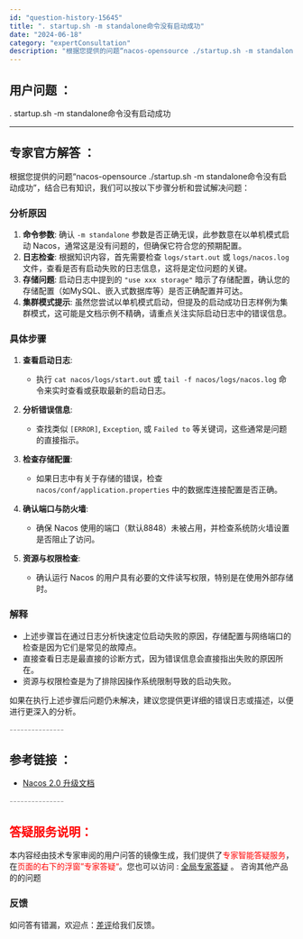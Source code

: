 ```yaml
---
id: "question-history-15645"
title: ". startup.sh -m standalone命令没有启动成功"
date: "2024-06-18"
category: "expertConsultation"
description: "根据您提供的问题“nacos-opensource ./startup.sh -m standalone命令没有启动成功”，结合已有知识，我们可以按以下步骤分析和尝试解决问题：### 分析原因1. **命令参数**: 确认 `-m standalone` 参数是否正确无误，此参数意在以单机模式启动 "
---
```


## 用户问题 ： 
 . startup.sh -m standalone命令没有启动成功  

---------------
## 专家官方解答 ：

根据您提供的问题“nacos-opensource ./startup.sh -m standalone命令没有启动成功”，结合已有知识，我们可以按以下步骤分析和尝试解决问题：

### 分析原因
1. **命令参数**: 确认 `-m standalone` 参数是否正确无误，此参数意在以单机模式启动 Nacos，通常这是没有问题的，但确保它符合您的预期配置。
2. **日志检查**: 根据知识内容，首先需要检查 `logs/start.out` 或 `logs/nacos.log` 文件，查看是否有启动失败的日志信息，这将是定位问题的关键。
3. **存储问题**: 启动日志中提到的 `"use xxx storage"` 暗示了存储配置，确认您的存储配置（如MySQL、嵌入式数据库等）是否正确配置并可达。
4. **集群模式提示**: 虽然您尝试以单机模式启动，但提及的启动成功日志样例为集群模式，这可能是文档示例不精确，请重点关注实际启动日志中的错误信息。

### 具体步骤
1. **查看启动日志**:
   - 执行 `cat nacos/logs/start.out` 或 `tail -f nacos/logs/nacos.log` 命令来实时查看或获取最新的启动日志。
   
2. **分析错误信息**:
   - 查找类似 `[ERROR]`, `Exception`, 或 `Failed to` 等关键词，这些通常是问题的直接指示。
   
3. **检查存储配置**:
   - 如果日志中有关于存储的错误，检查 `nacos/conf/application.properties` 中的数据库连接配置是否正确。
   
4. **确认端口与防火墙**:
   - 确保 Nacos 使用的端口（默认8848）未被占用，并检查系统防火墙设置是否阻止了访问。
   
5. **资源与权限检查**:
   - 确认运行 Nacos 的用户具有必要的文件读写权限，特别是在使用外部存储时。

### 解释
- 上述步骤旨在通过日志分析快速定位启动失败的原因，存储配置与网络端口的检查是因为它们是常见的故障点。
- 直接查看日志是最直接的诊断方式，因为错误信息会直接指出失败的原因所在。
- 资源与权限检查是为了排除因操作系统限制导致的启动失败。

如果在执行上述步骤后问题仍未解决，建议您提供更详细的错误日志或描述，以便进行更深入的分析。


<font color="#949494">---------------</font> 


## 参考链接 ：

* [Nacos 2.0 升级文档](https://nacos.io/docs/latest/upgrading/200-upgrading)


 <font color="#949494">---------------</font> 
 


## <font color="#FF0000">答疑服务说明：</font> 

本内容经由技术专家审阅的用户问答的镜像生成，我们提供了<font color="#FF0000">专家智能答疑服务</font>，在<font color="#FF0000">页面的右下的浮窗”专家答疑“</font>。您也可以访问 : [全局专家答疑](https://answer.opensource.alibaba.com/docs/intro) 。 咨询其他产品的的问题

### 反馈
如问答有错漏，欢迎点：[差评](https://ai.nacos.io/user/feedbackByEnhancerGradePOJOID?enhancerGradePOJOId=15697)给我们反馈。
